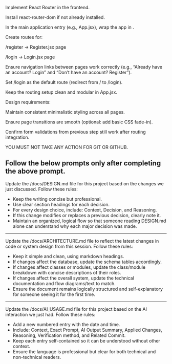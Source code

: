 Implement React Router in the frontend.

Install react-router-dom if not already installed.

In the main application entry (e.g., App.jsx), wrap the app in <BrowserRouter>.

Create routes for:

/register → Register.jsx page

/login → Login.jsx page

Ensure navigation links between pages work correctly (e.g., “Already have an account? Login” and “Don’t have an account? Register”).

Set /login as the default route (redirect from / to /login).

Keep the routing setup clean and modular in App.jsx.

Design requirements:

Maintain consistent minimalistic styling across all pages.

Ensure page transitions are smooth (optional: add basic CSS fade-in).

Confirm form validations from previous step still work after routing integration.

YOU MUST NOT TAKE ANY ACTION FOR GIT OR GITHUB.

Follow the below prompts only after completing the above prompt.
---


Update the /docs/DESIGN.md file for this project based on the changes we just discussed. 
Follow these rules:
- Keep the writing concise but professional.
- Use clear section headings for each decision.
- For every design choice, include: Context, Decision, and Reasoning.
- If this change modifies or replaces a previous decision, clearly note it.
- Maintain an organized, logical flow so that someone reading DESIGN.md alone can understand why each major decision was made.


---


Update the /docs/ARCHITECTURE.md file to reflect the latest changes in code or system design from this session. 
Follow these rules:
- Keep it simple and clean, using markdown headings.
- If changes affect the database, update the schema tables accordingly.
- If changes affect classes or modules, update the class/module breakdown with concise descriptions of their roles.
- If changes affect the overall system, update the technical documentation and flow diagrams/text to match.
- Ensure the document remains logically structured and self-explanatory for someone seeing it for the first time.


---


Update the /docs/AI_USAGE.md file for this project based on the AI interaction we just had. 
Follow these rules:
- Add a new numbered entry with the date and time.
- Include: Context, Exact Prompt, AI Output Summary, Applied Changes, Reasoning, Verification method, and Related Commit.
- Keep each entry self-contained so it can be understood without other context.
- Ensure the language is professional but clear for both technical and non-technical readers.
